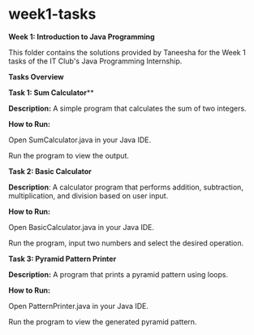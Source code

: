 # week1-tasks
**Week 1: Introduction to Java Programming**

This folder contains the solutions provided by Taneesha for the Week 1 tasks of the IT Club's Java Programming Internship.

**Tasks Overview**

**Task 1: Sum Calculator****

**Description:** A simple program that calculates the sum of two integers.

**How to Run:**

Open SumCalculator.java in your Java IDE.

Run the program to view the output.

**Task 2: Basic Calculator**

**Description**: A calculator program that performs addition, subtraction, multiplication, and division based on user input.

**How to Run:**

Open BasicCalculator.java in your Java IDE.

Run the program, input two numbers and select the desired operation.

**Task 3: Pyramid Pattern Printer**

**Description:** A program that prints a pyramid pattern using loops.

**How to Run:**

Open PatternPrinter.java in your Java IDE.

Run the program to view the generated pyramid pattern.

